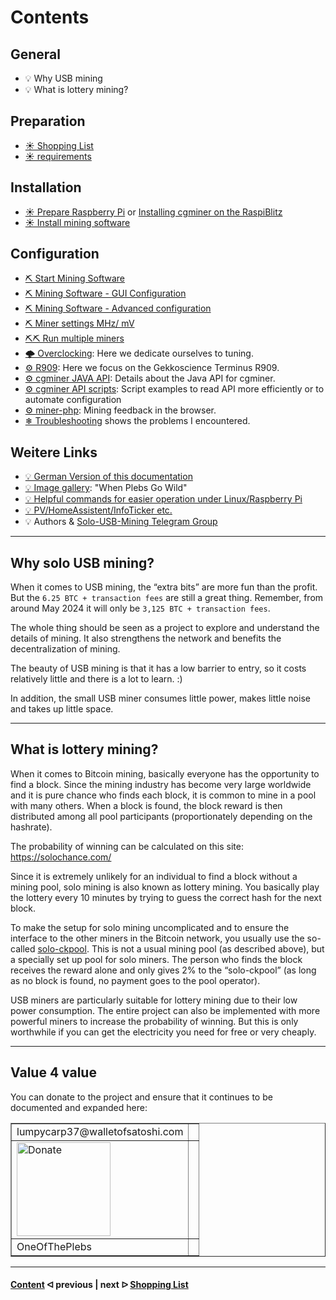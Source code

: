 # Contents

## General

* 💡 Why USB mining
* 💡 What is lottery mining?

## Preparation

* [☀ Shopping List](shopping-list.md)
* [☀ requirements](requirements.md)

## Installation

* [☀ Prepare Raspberry Pi](prepare_pi.md) or [Installing cgminer on the RaspiBlitz](cgminer_on_raspiblitz.md)
* [☀ Install mining software](install_miner.md)

## Configuration

* [⛏ Start Mining Software](start_mining.md)
* [⛏ Mining Software - GUI Configuration](cgminer_GUIConfiguration.md)
* [⛏ Mining Software - Advanced configuration](EnhancedConfiguration.md)
* [⛏ Miner settings MHz/ mV](miner-settings.md)
* [⛏⛏ Run multiple miners](multiple-usb-miner.md)
* [🌩 Overclocking](/uebertakten.md): Here we dedicate ourselves to tuning.
* [⚙️ R909](/R909.md): Here we focus on the Gekkoscience Terminus R909.
* [⚙️ cgminer JAVA API](/cgminer_JAVA_API.md): Details about the Java API for cgminer.
* [⚙️ cgminer API scripts](/cgminer_JAVA_API_Scripts.md): Script examples to read API more efficiently or to automate configuration
* [⚙️ miner-php](/miner-php.md): Mining feedback in the browser.
* [❄ Troubleshooting](/troubleshooting.md) shows the problems I encountered.

## Weitere Links

* [💡 German Version of this documentation](https://github.com/gunther0815/solo-usb-mining)
* [💡 Image gallery](/Galerie.md): "When Plebs Go Wild"
* [💡 Helpful commands for easier operation under Linux/Raspberry Pi](LinuxCommands.md)
* [💡 PV/HomeAssistent/InfoTicker etc.](additional-links.md)
* 💡 Authors & [Solo-USB-Mining Telegram Group](https://t.me/BTC_solo_mining)

---

## Why solo USB mining?

When it comes to USB mining, the “extra bits” are more fun than the profit. But the `6.25 BTC + transaction fees` are still a great thing. Remember, from around May 2024 it will only be `3,125 BTC + transaction fees`.

The whole thing should be seen as a project to explore and understand the details of mining. It also strengthens the network and benefits the decentralization of mining.

The beauty of USB mining is that it has a low barrier to entry, so it costs relatively little and there is a lot to learn. :)

In addition, the small USB miner consumes little power, makes little noise and takes up little space.

---

## What is lottery mining?

When it comes to Bitcoin mining, basically everyone has the opportunity to find a block. Since the mining industry has become very large worldwide and it is pure chance who finds each block, it is common to mine in a pool with many others. When a block is found, the block reward is then distributed among all pool participants (proportionately depending on the hashrate).

The probability of winning can be calculated on this site: https://solochance.com/

Since it is extremely unlikely for an individual to find a block without a mining pool, solo mining is also known as lottery mining. You basically play the lottery every 10 minutes by trying to guess the correct hash for the next block.

To make the setup for solo mining uncomplicated and to ensure the interface to the other miners in the Bitcoin network, you usually use the so-called [solo-ckpool](https://solo.ckpool.org/). This is not a usual mining pool (as described above), but a specially set up pool for solo miners. The person who finds the block receives the reward alone and only gives 2% to the “solo-ckpool” (as long as no block is found, no payment goes to the pool operator).

USB miners are particularly suitable for lottery mining due to their low power consumption. The entire project can also be implemented with more powerful miners to increase the probability of winning. But this is only worthwhile if you can get the electricity you need for free or very cheaply.

---

## Value 4 value

You can donate to the project and ensure that it continues to be documented and expanded here:

<table border=1>
<tr><td>lumpycarp37@walletofsatoshi.com</td><td></td></tr>
<tr><td><img src=".assets/V4V.png" alt="Donate" width="150" /></td><td></td></tr>
<tr><td>OneOfThePlebs</td><td></td></tr>
<!--<tr><td></td><td></td></tr>-->
</table>

---

####    [Content](/README.md)  ᐊ  previous | next  ᐅ  [Shopping List](/shopping-list.md)
